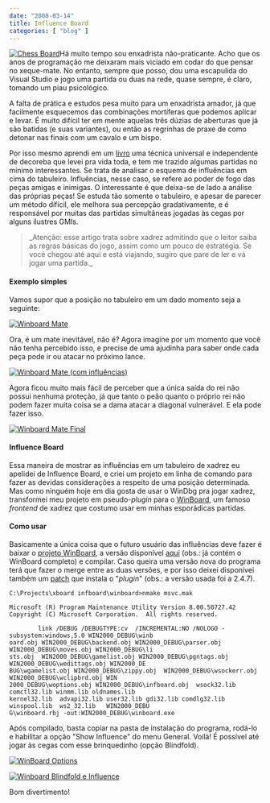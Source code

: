 ```yaml
---
date: "2008-03-14"
title: Influence Board
categories: [ "blog" ]
---
```

[![Chess Board](http://i.imgur.com/4Zv3zxQ.png)](/images/board.png)Há muito tempo sou enxadrista não-praticante. Acho que os anos de programação me deixaram mais viciado em codar do que pensar no xeque-mate. No entanto, sempre que posso, dou uma escapulida do Visual Studio e jogo uma partida ou duas na rede, quase sempre, é claro, tomando um piau psicológico.

A falta de prática e estudos pesa muito para um enxadrista amador, já que facilmente esquecemos das combinações mortíferas que podemos aplicar e levar. É muito difícil ter em mente aquelas três dúzias de aberturas que já são batidas (e suas variantes), ou então as regrinhas de praxe de como detonar nas finais com um cavalo e um bispo.

Por isso mesmo aprendi em um [livro](http://www.traca.com.br/?mod=LV180839&origem=resultadodetalhada) uma técnica universal e independente de decoreba que levei pra vida toda, e tem me trazido algumas partidas no mínimo interessantes. Se trata de analisar o esquema de influências em cima do tabuleiro. Influências, nesse caso, se refere ao poder de fogo das peças amigas e inimigas. O interessante é que deixa-se de lado a análise das próprias peças! Se estuda tão somente o tabuleiro, e apesar de parecer um método difícil, ele melhora sua percepção gradativamente, e é responsável por muitas das partidas simultâneas jogadas às cegas por alguns ilustres GMIs.

<blockquote>_Atenção: esse artigo trata sobre xadrez admitindo que o leitor saiba as regras básicas do jogo, assim como um pouco de estratégia. Se você chegou até aqui e está viajando, sugiro que pare de ler e vá jogar uma partida._</blockquote>

#### Exemplo simples

Vamos supor que a posição no tabuleiro em um dado momento seja a seguinte:

[](http://i.imgur.com/6IfiNAY.png)

[![Winboard Mate](http://i.imgur.com/6IfiNAY.png)](/images/winboard-mate.png)

Ora, é um mate inevitável, não é? Agora imagine por um momento que você não tenha percebido isso, e precise de uma ajudinha para saber onde cada peça pode ir ou atacar no próximo lance.

[](http://i.imgur.com/GByvceA.png)

[![Winboard Mate (com influências)](http://i.imgur.com/GByvceA.png)](/images/winboard-mate-influence.png)

Agora ficou muito mais fácil de perceber que a única saída do rei não possui nenhuma proteção, já que tanto o peão quanto o próprio rei não podem fazer muita coisa se a dama atacar a diagonal vulnerável. E ela pode fazer isso.

[](http://i.imgur.com/0Nsxat3.png)

[![Winboard Mate Final](http://i.imgur.com/0Nsxat3.png)](/images/winboard-mate-final.png)

#### Influence Board

Essa maneira de mostrar as influências em um tabuleiro de xadrez eu apelidei de Influence Board, e criei um projeto em linha de comando para fazer as devidas considerações a respeito de uma posição determinada. Mas como ninguém hoje em dia gosta de usar o WinDbg pra jogar xadrez, transformei meu projeto em pseudo-_plugin_ para o [WinBoard](http://www.tim-mann.org/xboard.html), um famoso _frontend_ de xadrez que costumo usar em minhas esporádicas partidas.

#### Como usar

Basicamente a única coisa que o futuro usuário das influências deve fazer é baixar o [projeto WinBoard](http://ftp.gnu.org/gnu/winboard/winboard-4_2_7b.exe), a versão disponível [aqui](/images/xboard%20infboard.7z) (obs.: já contém o WinBoard completo) e compilar. Caso queira uma versão nova do programa terá que fazer o merge entre as duas versões, e por isso deixei disponívei também um [patch](/images/infboard.7z) que instala o "_plugin_" (obs.: a versão usada foi a 2.4.7).

    
    C:\Projects\xboard infboard\winboard>nmake msvc.mak
    
    Microsoft (R) Program Maintenance Utility Version 8.00.50727.42
    Copyright (C) Microsoft Corporation.  All rights reserved.
    
            link /DEBUG /DEBUGTYPE:cv  /INCREMENTAL:NO /NOLOGO -subsystem:windows,5.0 WIN2000_DEBUG\winb
    oard.obj WIN2000_DEBUG\backend.obj WIN2000_DEBUG\parser.obj WIN2000_DEBUG\moves.obj WIN2000_DEBUG\li
    sts.obj  WIN2000_DEBUG\gamelist.obj WIN2000_DEBUG\pgntags.obj WIN2000_DEBUG\wedittags.obj WIN2000_DE
    BUG\wgamelist.obj WIN2000_DEBUG\zippy.obj  WIN2000_DEBUG\wsockerr.obj WIN2000_DEBUG\wclipbrd.obj WIN
    2000_DEBUG\woptions.obj WIN2000_DEBUG\infboard.obj  wsock32.lib comctl32.lib winmm.lib oldnames.lib
    kernel32.lib  advapi32.lib user32.lib gdi32.lib comdlg32.lib winspool.lib  ws2_32.lib   WIN2000_DEBU
    G\winboard.rbj -out:WIN2000_DEBUG\winboard.exe

Após compilado, basta copiar na pasta de instalação do programa, rodá-lo e habilitar a opção "Show Influence" do menu General. Voilà! É possível até jogar às cegas com esse brinquedinho (opção Blindfold).

[![WinBoard Options](http://i.imgur.com/G67wagx.png)](/images/winboard-options3.png)

[](http://i.imgur.com/R5SjM7r.png)

[![Winboard Blindfold e Influence](http://i.imgur.com/R5SjM7r.png)](/images/winboard-blindfold.png)

Bom divertimento!
